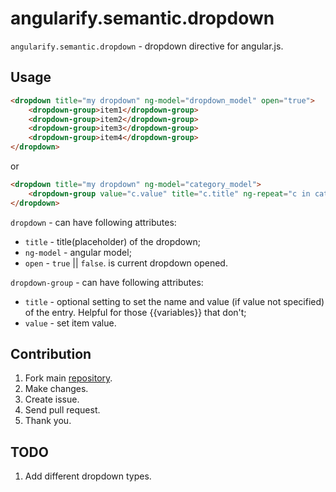 angularify.semantic.dropdown
===============================

`angularify.semantic.dropdown` - dropdown directive for angular.js.

Usage
-------------------------------

```html
<dropdown title="my dropdown" ng-model="dropdown_model" open="true">
    <dropdown-group>item1</dropdown-group>
    <dropdown-group>item2</dropdown-group>
    <dropdown-group>item3</dropdown-group>
    <dropdown-group>item4</dropdown-group>
</dropdown>
```

or

```html
<dropdown title="my dropdown" ng-model="category_model">
	<dropdown-group value="c.value" title="c.title" ng-repeat="c in catetories">{{c.title}}</dropdown-group>
</dropdown>
```

`dropdown` - can have following attributes:

  * `title` - title(placeholder) of the dropdown;
  * `ng-model` - angular model;
  * `open` - `true` || `false`. is current dropdown opened.

`dropdown-group` - can have following attributes:

  * `title` - optional setting to set the name and value (if value not specified) of the entry. Helpful for those {{variables}} that don't;
  * `value` - set item value.

Contribution
-------------------------------

 1. Fork main [repository](https://github.com/angularify/angular-semantic-ui).
 2. Make changes.
 3. Create issue.
 4. Send pull request.
 5. Thank you.

TODO
-------------------------------

1. Add different dropdown types.
